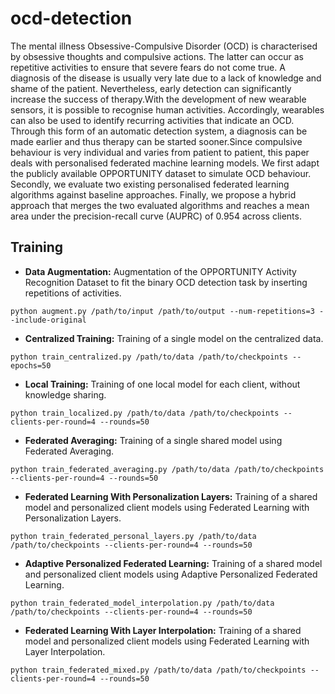 # ocd-detection

The mental illness Obsessive-Compulsive Disorder (OCD) is characterised by obsessive thoughts and compulsive actions. The latter can occur as repetitive activities to ensure that severe fears do not come true. A diagnosis of the disease is usually very late due to a lack of knowledge and shame of the patient. Nevertheless, early detection can significantly increase the success of therapy.With the development of new wearable sensors, it is possible to recognise human activities. Accordingly, wearables can also be used to identify recurring activities that indicate an OCD. Through this form of an automatic detection system, a diagnosis can be made earlier and thus therapy can be started sooner.Since compulsive behaviour is very individual and varies from patient to patient, this paper deals with personalised federated machine learning models. We first adapt the publicly available OPPORTUNITY dataset to simulate OCD behaviour. Secondly, we evaluate two existing personalised federated learning algorithms against baseline approaches. Finally, we propose a hybrid approach that merges the two evaluated algorithms and reaches a mean area under the precision-recall curve (AUPRC) of 0.954 across clients.

## Training
* **Data Augmentation:**
Augmentation of the OPPORTUNITY Activity Recognition Dataset to fit the binary OCD detection task by inserting repetitions of activities.
```shell
python augment.py /path/to/input /path/to/output --num-repetitions=3 --include-original
```

* **Centralized Training:**
Training of a single model on the centralized data.
```shell
python train_centralized.py /path/to/data /path/to/checkpoints --epochs=50
```

* **Local Training:**
Training of one local model for each client, without knowledge sharing.
```shell
python train_localized.py /path/to/data /path/to/checkpoints --clients-per-round=4 --rounds=50
```

* **Federated Averaging:**
Training of a single shared model using Federated Averaging.
```shell
python train_federated_averaging.py /path/to/data /path/to/checkpoints --clients-per-round=4 --rounds=50
```

* **Federated Learning With Personalization Layers:**
Training of a shared model and personalized client models using Federated Learning with Personalization Layers.
```shell
python train_federated_personal_layers.py /path/to/data /path/to/checkpoints --clients-per-round=4 --rounds=50
```

* **Adaptive Personalized Federated Learning:**
Training of a shared model and personalized client models using Adaptive Personalized Federated Learning.
```shell
python train_federated_model_interpolation.py /path/to/data /path/to/checkpoints --clients-per-round=4 --rounds=50
```

* **Federated Learning With Layer Interpolation:**
Training of a shared model and personalized client models using Federated Learning with Layer Interpolation.
```shell
python train_federated_mixed.py /path/to/data /path/to/checkpoints --clients-per-round=4 --rounds=50
```

